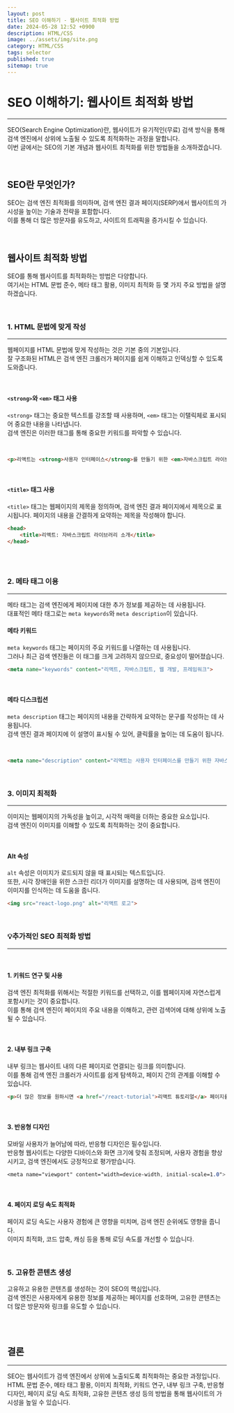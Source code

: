 ```yaml
---
layout: post
title: SEO 이해하기 - 웹사이트 최적화 방법
date: 2024-05-28 12:52 +0900
description: HTML/CSS 
image: ../assets/img/site.png
category: HTML/CSS
tags: selector
published: true
sitemap: true
---
```


# SEO 이해하기: 웹사이트 최적화 방법
---

SEO(Search Engine Optimization)란, 웹사이트가 유기적인(무료) 검색 방식을 통해 검색 엔진에서 상위에 노출될 수 있도록 최적화하는 과정을 말합니다.     
이번 글에서는 SEO의 기본 개념과 웹사이트 최적화를 위한 방법들을 소개하겠습니다.    

<br>

## SEO란 무엇인가?

SEO는 검색 엔진 최적화를 의미하며, 검색 엔진 결과 페이지(SERP)에서 웹사이트의 가시성을 높이는 기술과 전략을 포함합니다.     
이를 통해 더 많은 방문자를 유도하고, 사이트의 트래픽을 증가시킬 수 있습니다.    

<br>

## 웹사이트 최적화 방법

SEO를 통해 웹사이트를 최적화하는 방법은 다양합니다.     
여기서는 HTML 문법 준수, 메타 태그 활용, 이미지 최적화 등 몇 가지 주요 방법을 설명하겠습니다.    

<br>


### 1. HTML 문법에 맞게 작성
---

웹페이지를 HTML 문법에 맞게 작성하는 것은 기본 중의 기본입니다.     
잘 구조화된 HTML은 검색 엔진 크롤러가 페이지를 쉽게 이해하고 인덱싱할 수 있도록 도와줍니다.    

<br>

#### `<strong>`와 `<em>` 태그 사용

`<strong>` 태그는 중요한 텍스트를 강조할 때 사용하며, `<em>` 태그는 이탤릭체로 표시되어 중요한 내용을 나타냅니다.      
검색 엔진은 이러한 태그를 통해 중요한 키워드를 파악할 수 있습니다.    

<br>

```html
<p>리액트는 <strong>사용자 인터페이스</strong>를 만들기 위한 <em>자바스크립트 라이브러리</em>입니다.</p>
```

<br>

#### `<title>` 태그 사용

`<title>` 태그는 웹페이지의 제목을 정의하며, 검색 엔진 결과 페이지에서 제목으로 표시됩니다. 페이지의 내용을 간결하게 요약하는 제목을 작성해야 합니다.    

```html
<head>
    <title>리액트: 자바스크립트 라이브러리 소개</title>
</head>
```

<br>
<br>

### 2. 메타 태그 이용
---

메타 태그는 검색 엔진에게 페이지에 대한 추가 정보를 제공하는 데 사용됩니다.     
대표적인 메타 태그로는 `meta keywords`와 `meta description`이 있습니다.    

#### 메타 키워드

`meta keywords` 태그는 페이지의 주요 키워드를 나열하는 데 사용됩니다.    
그러나 최근 검색 엔진들은 이 태그를 크게 고려하지 않으므로, 중요성이 떨어졌습니다.    

```html
<meta name="keywords" content="리액트, 자바스크립트, 웹 개발, 프레임워크">
```

<br>

#### 메타 디스크립션

`meta description` 태그는 페이지의 내용을 간략하게 요약하는 문구를 작성하는 데 사용됩니다.    
검색 엔진 결과 페이지에 이 설명이 표시될 수 있어, 클릭률을 높이는 데 도움이 됩니다.    

<br>

```html
<meta name="description" content="리액트는 사용자 인터페이스를 만들기 위한 자바스크립트 라이브러리입니다.">
```

<br>

### 3. 이미지 최적화
---

이미지는 웹페이지의 가독성을 높이고, 시각적 매력을 더하는 중요한 요소입니다.     
검색 엔진이 이미지를 이해할 수 있도록 최적화하는 것이 중요합니다.   

<br>

#### Alt 속성

`alt` 속성은 이미지가 로드되지 않을 때 표시되는 텍스트입니다.    
또한, 시각 장애인을 위한 스크린 리더가 이미지를 설명하는 데 사용되며, 검색 엔진이 이미지를 인식하는 데 도움을 줍니다.   

```html
<img src="react-logo.png" alt="리액트 로고">
```

<br>

### 💡추가적인 SEO 최적화 방법
--- 

<br>

#### 1. 키워드 연구 및 사용

검색 엔진 최적화를 위해서는 적절한 키워드를 선택하고, 이를 웹페이지에 자연스럽게 포함시키는 것이 중요합니다.    
이를 통해 검색 엔진이 페이지의 주요 내용을 이해하고, 관련 검색어에 대해 상위에 노출될 수 있습니다.    

<br>

#### 2. 내부 링크 구축

내부 링크는 웹사이트 내의 다른 페이지로 연결되는 링크를 의미합니다.    
이를 통해 검색 엔진 크롤러가 사이트를 쉽게 탐색하고, 페이지 간의 관계를 이해할 수 있습니다.   

```html
<p>더 많은 정보를 원하시면 <a href="/react-tutorial">리액트 튜토리얼</a> 페이지를 방문하세요.</p>
```

<br>

#### 3. 반응형 디자인

모바일 사용자가 늘어남에 따라, 반응형 디자인은 필수입니다.     
반응형 웹사이트는 다양한 디바이스와 화면 크기에 맞춰 조정되며, 사용자 경험을 향상시키고, 검색 엔진에서도 긍정적으로 평가받습니다.   

```css
<meta name="viewport" content="width=device-width, initial-scale=1.0">
```

<br>

#### 4. 페이지 로딩 속도 최적화

페이지 로딩 속도는 사용자 경험에 큰 영향을 미치며, 검색 엔진 순위에도 영향을 줍니다.     
이미지 최적화, 코드 압축, 캐싱 등을 통해 로딩 속도를 개선할 수 있습니다.   

<br>

### 5. 고유한 콘텐츠 생성

고유하고 유용한 콘텐츠를 생성하는 것이 SEO의 핵심입니다.     
검색 엔진은 사용자에게 유용한 정보를 제공하는 페이지를 선호하며, 고유한 콘텐츠는 더 많은 방문자와 링크를 유도할 수 있습니다.    

<br>
<br>

## 결론
---

SEO는 웹사이트가 검색 엔진에서 상위에 노출되도록 최적화하는 중요한 과정입니다.     
HTML 문법 준수, 메타 태그 활용, 이미지 최적화, 키워드 연구, 내부 링크 구축, 반응형 디자인, 페이지 로딩 속도 최적화, 고유한 콘텐츠 생성 등의 방법을 통해 웹사이트의 가시성을 높일 수 있습니다.   

